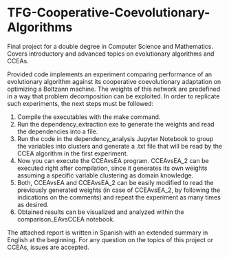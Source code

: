 # TFG-Cooperative-Coevolutionary-Algorithms
Final project for a double degree in Computer Science and Mathematics. Covers introductory and advanced topics on evolutionary algorithms and CCEAs.

Provided code implements an experiment comparing performance of an evolutionary algorithm against its cooperative coevolutionary adaptation on optimizing a Boltzann machine. The weights of this network are predefined in a way that problem decomposition can be exploited. In order to replicate such experiments, the next steps must be followed:

  1. Compile the executables with the make command.
  2. Run the dependency_extraction exe to generate the weights and read the dependencies into a file.
  3. Run the code in the dependency_analysis Jupyter Notebook to group the variables into clusters and generate a .txt file that will be read by the CCEA algorithm in the first experiment.
  4. Now you can execute the CCEAvsEA program. CCEAvsEA_2 can be executed right after compilation, since it generates its own weights assuming a specific variable clustering as domain knowledge.
  5. Both, CCEAvsEA and CCEAvsEA_2 can be easily modified to read the previously generated weights (in case of CCEAvsEA_2, by following the indications on the comments) and repeat the experiment as many times as desired.
  6. Obtained results can be visualized and analyzed within the comparison_EAvsCCEA notebook.

The attached report is written in Spanish with an extended summary in English at the beginning. For any question on the topics of this project or CCEAs, issues are accepted.
